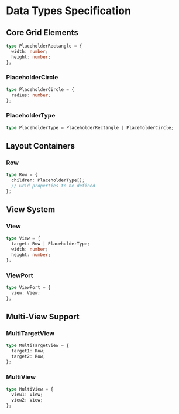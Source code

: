 # Data Types Specification

## Core Grid Elements

```typescript
type PlaceholderRectangle = {
  width: number;
  height: number;
};
```

### PlaceholderCircle
```typescript
type PlaceholderCircle = {
  radius: number;
};
```

### PlaceholderType
```typescript
type PlaceholderType = PlaceholderRectangle | PlaceholderCircle;
```

## Layout Containers

### Row
```typescript
type Row = {
  children: PlaceholderType[];
  // Grid properties to be defined
};
```

## View System

### View
```typescript
type View = {
  target: Row | PlaceholderType;
  width: number;
  height: number;
};
```

### ViewPort
```typescript
type ViewPort = {
  view: View;
};
```

## Multi-View Support

### MultiTargetView
```typescript
type MultiTargetView = {
  target1: Row;
  target2: Row;
};
```

### MultiView
```typescript
type MultiView = {
  view1: View;
  view2: View;
};
```

